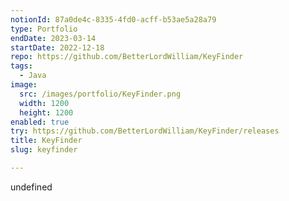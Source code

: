 ```yaml
---
notionId: 87a0de4c-8335-4fd0-acff-b53ae5a28a79
type: Portfolio
endDate: 2023-03-14
startDate: 2022-12-18
repo: https://github.com/BetterLordWilliam/KeyFinder
tags:
  - Java
image:
  src: /images/portfolio/KeyFinder.png
  width: 1200
  height: 1200
enabled: true
try: https://github.com/BetterLordWilliam/KeyFinder/releases
title: KeyFinder
slug: keyfinder

---
```

undefined